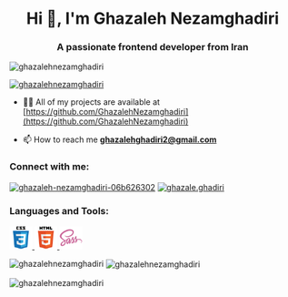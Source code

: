 <h1 align="center">Hi 👋, I'm Ghazaleh Nezamghadiri</h1>
<h3 align="center">A passionate frontend developer from Iran</h3>

<p align="left"> <img src="https://komarev.com/ghpvc/?username=ghazalehnezamghadiri&label=Profile%20views&color=0e75b6&style=flat" alt="ghazalehnezamghadiri" /> </p>

<p align="left"> <a href="https://github.com/ryo-ma/github-profile-trophy"><img src="https://github-profile-trophy.vercel.app/?username=ghazalehnezamghadiri" alt="ghazalehnezamghadiri" /></a> </p>

- 👨‍💻 All of my projects are available at [https://github.com/GhazalehNezamghadiri](https://github.com/GhazalehNezamghadiri)

- 📫 How to reach me **ghazalehghadiri2@gmail.com**

<h3 align="left">Connect with me:</h3>
<p align="left">
<a href="https://linkedin.com/in/ghazaleh-nezamghadiri-06b626302" target="blank"><img align="center" src="https://raw.githubusercontent.com/rahuldkjain/github-profile-readme-generator/master/src/images/icons/Social/linked-in-alt.svg" alt="ghazaleh-nezamghadiri-06b626302" height="30" width="40" /></a>
<a href="https://instagram.com/ghazale.ghadiri" target="blank"><img align="center" src="https://raw.githubusercontent.com/rahuldkjain/github-profile-readme-generator/master/src/images/icons/Social/instagram.svg" alt="ghazale.ghadiri" height="30" width="40" /></a>
</p>

<h3 align="left">Languages and Tools:</h3>
<p align="left"> <a href="https://www.w3schools.com/css/" target="_blank" rel="noreferrer"> <img src="https://raw.githubusercontent.com/devicons/devicon/master/icons/css3/css3-original-wordmark.svg" alt="css3" width="40" height="40"/> </a> <a href="https://www.w3.org/html/" target="_blank" rel="noreferrer"> <img src="https://raw.githubusercontent.com/devicons/devicon/master/icons/html5/html5-original-wordmark.svg" alt="html5" width="40" height="40"/> </a> <a href="https://sass-lang.com" target="_blank" rel="noreferrer"> <img src="https://raw.githubusercontent.com/devicons/devicon/master/icons/sass/sass-original.svg" alt="sass" width="40" height="40"/> </a> </p>

<p><img align="left" src="https://github-readme-stats.vercel.app/api/top-langs?username=ghazalehnezamghadiri&show_icons=true&locale=en&layout=compact" alt="ghazalehnezamghadiri" /></p>

<p>&nbsp;<img align="center" src="https://github-readme-stats.vercel.app/api?username=ghazalehnezamghadiri&show_icons=true&locale=en" alt="ghazalehnezamghadiri" /></p>

<p><img align="center" src="https://github-readme-streak-stats.herokuapp.com/?user=ghazalehnezamghadiri&" alt="ghazalehnezamghadiri" /></p>
